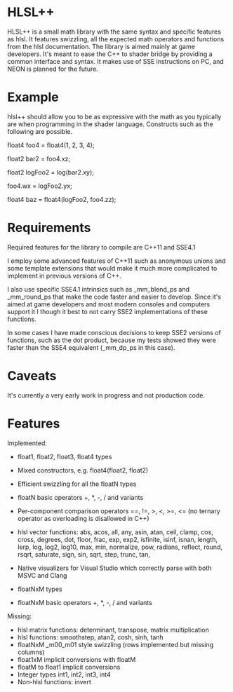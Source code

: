 # HLSL++

HLSL++ is a small math library with the same syntax and specific features as hlsl. It features swizzling, all the expected math operators and functions from the hlsl documentation. The library is aimed mainly at game developers. It's meant to ease the C++ to shader bridge by providing a common interface and syntax. It makes use of SSE instructions on PC, and NEON is planned for the future.

# Example

hlsl++ should allow you to be as expressive with the math as you typically are when programming in the shader language. Constructs such as the following are possible.

float4 foo4 = float4(1, 2, 3, 4);

float2 bar2 = foo4.xz;

float2 logFoo2 = log(bar2.xy);

foo4.wx = logFoo2.yx;

float4 baz = float4(logFoo2, foo4.zz);

# Requirements

Required features for the library to compile are C++11 and SSE4.1

I employ some advanced features of C++11 such as anonymous unions and some template extensions that would make it much more complicated to implement in previous versions of C++.

I also use specific SSE4.1 intrinsics such as _mm_blend_ps and _mm_round_ps that make the code faster and easier to develop. Since it's aimed at game developers and most modern consoles and computers support it I though it best to not carry SSE2 implementations of these functions.

In some cases I have made conscious decisions to keep SSE2 versions of functions, such as the dot product, because my tests showed they were faster than the SSE4 equivalent (_mm_dp_ps in this case).

# Caveats

It's currently a very early work in progress and not production code.

# Features

Implemented:

* float1, float2, float3, float4 types
* Mixed constructors, e.g. float4(float2, float2)
* Efficient swizzling for all the floatN types
* floatN basic operators +, *, -, / and variants
* Per-component comparison operators ==, !=, >, <, >=, <= (no ternary operator as overloading is disallowed in C++)
* hlsl vector functions: abs, acos, all, any, asin, atan, ceil, clamp, cos, cross, degrees, dot, floor, frac, exp, exp2, isfinite, isinf, isnan, length, lerp, log, log2, log10, max, min, normalize, pow, radians, reflect, round, rsqrt, saturate, sign, sin, sqrt, step, trunc, tan,
* Native visualizers for Visual Studio which correctly parse with both MSVC and Clang

* floatNxM types
* floatNxM basic operators +, *, -, / and variants

Missing:

* hlsl matrix functions: determinant, transpose, matrix multiplication
* hlsl functions: smoothstep, atan2, cosh, sinh, tanh
* floatNxM _m00_m01 style swizzling (rows implemented but missing columns)
* float1xM implicit conversions with floatM
* floatM to float1 implicit conversions
* Integer types int1, int2, int3, int4
* Non-hlsl functions: invert